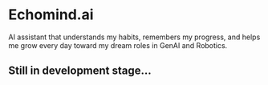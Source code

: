 # Echomind.ai
AI assistant that understands my habits, remembers my progress, and helps me grow every day toward my dream roles in GenAI and Robotics.
## Still in development stage...
